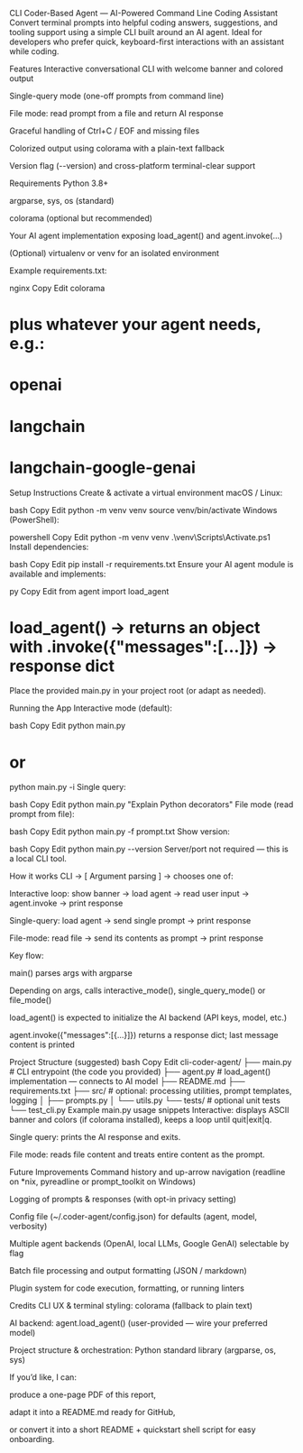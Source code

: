 CLI Coder-Based Agent — AI-Powered Command Line Coding Assistant
Convert terminal prompts into helpful coding answers, suggestions, and tooling support using a simple CLI built around an AI agent. Ideal for developers who prefer quick, keyboard-first interactions with an assistant while coding.

Features
Interactive conversational CLI with welcome banner and colored output

Single-query mode (one-off prompts from command line)

File mode: read prompt from a file and return AI response

Graceful handling of Ctrl+C / EOF and missing files

Colorized output using colorama with a plain-text fallback

Version flag (--version) and cross-platform terminal-clear support

Requirements
Python 3.8+

argparse, sys, os (standard)

colorama (optional but recommended)

Your AI agent implementation exposing load_agent() and agent.invoke(...)

(Optional) virtualenv or venv for an isolated environment

Example requirements.txt:

nginx
Copy
Edit
colorama
# plus whatever your agent needs, e.g.:
# openai
# langchain
# langchain-google-genai
Setup Instructions
Create & activate a virtual environment
macOS / Linux:

bash
Copy
Edit
python -m venv venv
source venv/bin/activate
Windows (PowerShell):

powershell
Copy
Edit
python -m venv venv
.\venv\Scripts\Activate.ps1
Install dependencies:

bash
Copy
Edit
pip install -r requirements.txt
Ensure your AI agent module is available and implements:

py
Copy
Edit
from agent import load_agent
# load_agent() -> returns an object with .invoke({"messages":[...]}) -> response dict
Place the provided main.py in your project root (or adapt as needed).

Running the App
Interactive mode (default):

bash
Copy
Edit
python main.py
# or
python main.py -i
Single query:

bash
Copy
Edit
python main.py "Explain Python decorators"
File mode (read prompt from file):

bash
Copy
Edit
python main.py -f prompt.txt
Show version:

bash
Copy
Edit
python main.py --version
Server/port not required — this is a local CLI tool.

How it works
CLI → [ Argument parsing ] → chooses one of:

Interactive loop: show banner → load agent → read user input → agent.invoke → print response

Single-query: load agent → send single prompt → print response

File-mode: read file → send its contents as prompt → print response

Key flow:

main() parses args with argparse

Depending on args, calls interactive_mode(), single_query_mode() or file_mode()

load_agent() is expected to initialize the AI backend (API keys, model, etc.)

agent.invoke({"messages":[{...}]}) returns a response dict; last message content is printed

Project Structure (suggested)
bash
Copy
Edit
cli-coder-agent/
├── main.py                # CLI entrypoint (the code you provided)
├── agent.py               # load_agent() implementation — connects to AI model
├── README.md
├── requirements.txt
├── src/                   # optional: processing utilities, prompt templates, logging
│   ├── prompts.py
│   └── utils.py
└── tests/                 # optional unit tests
    └── test_cli.py
Example main.py usage snippets
Interactive: displays ASCII banner and colors (if colorama installed), keeps a loop until quit|exit|q.

Single query: prints the AI response and exits.

File mode: reads file content and treats entire content as the prompt.

Future Improvements
Command history and up-arrow navigation (readline on *nix, pyreadline or prompt_toolkit on Windows)

Logging of prompts & responses (with opt-in privacy setting)

Config file (~/.coder-agent/config.json) for defaults (agent, model, verbosity)

Multiple agent backends (OpenAI, local LLMs, Google GenAI) selectable by flag

Batch file processing and output formatting (JSON / markdown)

Plugin system for code execution, formatting, or running linters

Credits
CLI UX & terminal styling: colorama (fallback to plain text)

AI backend: agent.load_agent() (user-provided — wire your preferred model)

Project structure & orchestration: Python standard library (argparse, os, sys)

If you’d like, I can:

produce a one-page PDF of this report,

adapt it into a README.md ready for GitHub,

or convert it into a short README + quickstart shell script for easy onboarding.

